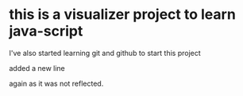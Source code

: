 # this is a visualizer project to learn java-script 

I've also started learning git and github to start this project

added a new line 

again as it was not reflected.
